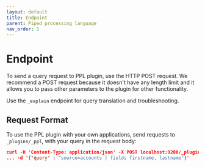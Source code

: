 ```yaml
---
layout: default
title: Endpoint
parent: Piped processing language
nav_order: 1
---
```


# Endpoint

To send a query request to PPL plugin, use the HTTP POST request.
We recommend a POST request because it doesn't have any length limit and it allows you to pass other parameters to the plugin for other functionality.

Use the `_explain` endpoint for query translation and troubleshooting.

## Request Format

To use the PPL plugin with your own applications, send requests to `_plugins/_ppl`, with your query in the request body:

```json
curl -H 'Content-Type: application/json' -X POST localhost:9200/_plugins/_ppl \
... -d '{"query" : "source=accounts | fields firstname, lastname"}'
```
